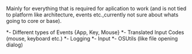 Mainly for everything that is required for aplication to work (and is not tied to platform like architecture, events etc.,currently not sure about whats going to core or base).

*- Different types of Events {App, Key, Mouse}
*- Translated Input Codes (mouse, keyboard etc.)
*- Logging
*- Input
*- OSUtils (like file opening dialog) <br>